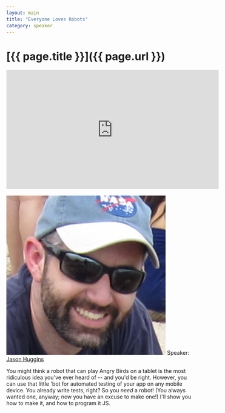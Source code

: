 ```yaml
---
layout: main
title: "Everyone Loves Robots"
category: speaker
---
```


# [{{ page.title }}]({{ page.url }})

<iframe width="560" height="315" src="http://www.youtube.com/embed/3vIVcDFoKvs" frameborder="0" allowfullscreen="true">
</iframe>

<a href="http://saucelabs.com"><img src="/images/jason-huggins.png" class="speaker" alt="Jason Huggins"></a>
Speaker: <a href="http://saucelabs.com">Jason Huggins</a>

You might think a robot that can play Angry Birds on a tablet is the most ridiculous idea you've ever heard of -- and you'd be right. However, you can use that little 'bot for automated testing of your app on any mobile device. You already write tests, right? So you *need* a robot! (You always wanted one, anyway; now you have an excuse to make one!) I'll show you how to make it, and how to program it JS.
